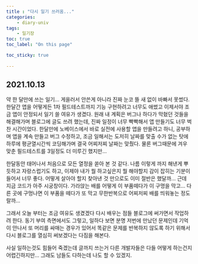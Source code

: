 ```yaml
---
title : "다시 일기 쓰러옴..."
categories:
    - diary-univ
tags:
    - 일기장
toc: true
toc_label: "On this page"

toc_sticky: true
    
---
```

## 2021.10.13
 약 한 달만에 쓰는 일기... 게을러서 안쓴게 아니라 진짜 눈코 뜰 새 없이 바빠서 못썼다.
한달간 앱을 어떻게든 1차 필드테스트까지 기능 구현하려고 너무도 애썼고 이제서야 조금 앱이 안정되서 일기 쓸 여유가 생겼다.
원래 내 계획은 버그나 하다가 막혔던 것들을 해결해가며 블로그에 글도 쓰려 했는데, 진짜 일정이 너무 빡빡해서 
앱 만들기도 너무 벅찬 시간이었다. 한달만에 노베이스에서 바로 실전에 사용할 앱을 만들려고 하니, 
공부하며 앱을 계속 만들고 버그 수정하고, 조금 일해서는 도저히 날짜를 맞출 수가 없는 탓에 하루에 평균열시간씩 
코딩해가며 결국 어찌저찌 날짜는 맞췄다. 물론 버그때문에 겨우 맞춘 필드테스트를 3일정도 더 미루긴 했지만...

 한달동안 태어나서 처음으로 모든 열정을 쏟아 본 것 같다. 나름 이렇게 까지 해낸게 뿌듯하고 자랑스럽기도 하고,
이제야 내가 뭘 하고싶은지 뭘 해야할지 감이 잡히는 기분이 들어서 너무 좋다. 어떻게 살아야 할지 찾아낸 것 만으로도 이미
절반은 했달까... 근데 지금 코드가 아주 시궁창이다. 가라앉는 배를 어떻게 이 부품떼다가 이 구멍을 막고... 다른 곳에 구멍나면 
이 부품을 떼다가 또 막고 무한반복으로 어찌저찌 배를 띄워놓는 정도랄까...

그래서 오늘 부터는 조금 여유도 생겼겠다 다시 배우는 점들 블로그에 써가면서 작업하려 한다.
동기 부여 측면에서도 그렇고, 일하다 보면 분명 저번에 만났던 문제인데 기억이 안나서 또 머리를 싸매는 경우가 있어서
똑같은 문제를 반복하지 않도록 하기 위해서 다시 블로그를 열심히 써보겠다는 다짐을 해본다.

사실 일하는것도 힘들어 죽겠는데 글까지 쓰는거 다른 개발자들은 다들 어떻게 하는건지 어렵긴하지만...
그래도 남들도 다하는데 나도 할 수 있겠지.
